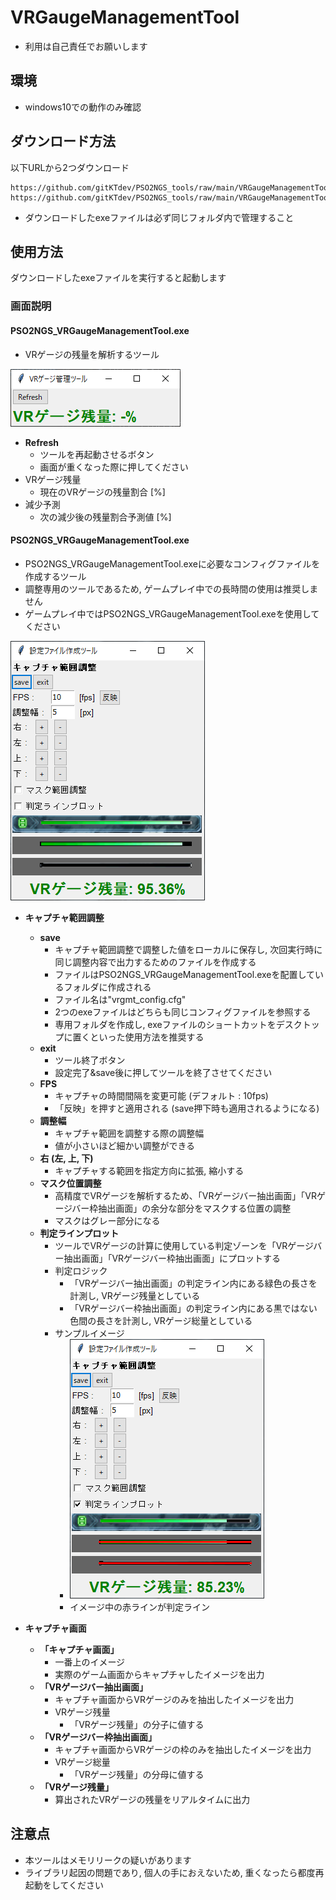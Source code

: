 # VRGaugeManagementTool

* 利用は自己責任でお願いします

## 環境

* windows10での動作のみ確認

## ダウンロード方法

以下URLから2つダウンロード

```
https://github.com/gitKTdev/PSO2NGS_tools/raw/main/VRGaugeManagementTool/dist/PSO2NGS_VRGaugeManagementTool.exe
https://github.com/gitKTdev/PSO2NGS_tools/raw/main/VRGaugeManagementTool/dist/WindowCaptureController.exe
```

* ダウンロードしたexeファイルは必ず同じフォルダ内で管理すること

## 使用方法

ダウンロードしたexeファイルを実行すると起動します

### 画面説明

#### **PSO2NGS_VRGaugeManagementTool.exe**

* VRゲージの残量を解析するツール

![img.png](resources/img3.png)

* **Refresh**
  * ツールを再起動させるボタン
  * 画面が重くなった際に押してください
* VRゲージ残量
  * 現在のVRゲージの残量割合 [%]
* 減少予測
  * 次の減少後の残量割合予測値 [%]

#### **PSO2NGS_VRGaugeManagementTool.exe**

* PSO2NGS_VRGaugeManagementTool.exeに必要なコンフィグファイルを作成するツール 
* 調整専用のツールであるため, ゲームプレイ中での長時間の使用は推奨しません 
* ゲームプレイ中ではPSO2NGS_VRGaugeManagementTool.exeを使用してください

![img.png](resources/img.png)

* **キャプチャ範囲調整**
  * **save**
    * キャプチャ範囲調整で調整した値をローカルに保存し, 次回実行時に同じ調整内容で出力するためのファイルを作成する
    * ファイルはPSO2NGS_VRGaugeManagementTool.exeを配置しているフォルダに作成される
    * ファイル名は"vrgmt_config.cfg"
    * 2つのexeファイルはどちらも同じコンフィグファイルを参照する
    * 専用フォルダを作成し, exeファイルのショートカットをデスクトップに置くといった使用方法を推奨する
  * **exit**
    * ツール終了ボタン
    * 設定完了&save後に押してツールを終了させてください
  * **FPS**
    * キャプチャの時間間隔を変更可能 (デフォルト : 10fps)
    * 「反映」を押すと適用される (save押下時も適用されるようになる)
  * **調整幅**
    * キャプチャ範囲を調整する際の調整幅
    * 値が小さいほど細かい調整ができる
  * **右 (左, 上, 下)**
    * キャプチャする範囲を指定方向に拡張, 縮小する
  * **マスク位置調整**
    * 高精度でVRゲージを解析するため、「VRゲージバー抽出画面」「VRゲージバー枠抽出画面」の余分な部分をマスクする位置の調整
    * マスクはグレー部分になる
  * **判定ラインプロット**
    * ツールでVRゲージの計算に使用している判定ゾーンを「VRゲージバー抽出画面」「VRゲージバー枠抽出画面」にプロットする
    * 判定ロジック
      * 「VRゲージバー抽出画面」の判定ライン内にある緑色の長さを計測し, VRゲージ残量としている
      * 「VRゲージバー枠抽出画面」の判定ライン内にある黒ではない色間の長さを計測し, VRゲージ総量としている
    * サンプルイメージ
      * ![img.png](resources/img2.png)
      * イメージ中の赤ラインが判定ライン

* **キャプチャ画面**
  * **「キャプチャ画面」**
    * 一番上のイメージ
    * 実際のゲーム画面からキャプチャしたイメージを出力
  * **「VRゲージバー抽出画面」**
    * キャプチャ画面からVRゲージのみを抽出したイメージを出力
    * VRゲージ残量
      * 「VRゲージ残量」の分子に値する
  * **「VRゲージバー枠抽出画面」**
    * キャプチャ画面からVRゲージの枠のみを抽出したイメージを出力
    * VRゲージ総量
      * 「VRゲージ残量」の分母に値する
  * **「VRゲージ残量」**
    * 算出されたVRゲージの残量をリアルタイムに出力

## 注意点

* 本ツールはメモリリークの疑いがあります
* ライブラリ起因の問題であり, 個人の手におえないため, 重くなったら都度再起動をしてください
